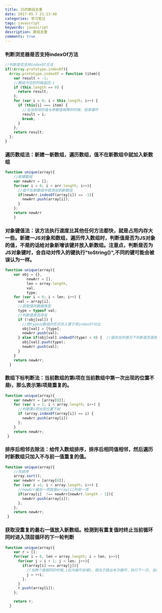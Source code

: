 ```yaml
---
title: JS的数组去重
date: 2017-05-7 21:13:48
categories: 学习笔记
tags: javascript
keywords: javascript
description: 数组去重
comments: true
---
```

### 判断浏览器是否支持indexOf方法
```javascript
//判断是否支持indexOf方法
if(!Array.prototype.indexOf){
  Array.prototype.indexOf = function (item){
    var result = -1;
    //数组为空的时候返回-1
    if (this.length == 0) {
      return result;
    };
    for (var i = 0; i < this.length; i++) {
      if (this[i] === item) {
        //当当前项的值与参数值相等的时候，结束循环
        result = i;
        break;
      }
    };
    return result;
  };
}
```
### 遍历数组法：新建一新数组，遍历数组，值不在新数组中就加入新数组
```javascript
function unique(array){
    //新建数组
	var newArr = [];
	for(var i = 0; i < arr.length; i++){
	  //值不在新数组中就添加到新数组
	  if(newArr.indexOf(array[i]) == -1){
		newArr.push(array[i]);
	  }
	};
	return newArr
	}
```
### 对象键值法：该方法执行速度比其他任何方法都快，就是占用内存大一些。新建一JS对象和数组，遍历传入数组时，判断值是否为JS对象的值，不是的话给对象新增该键并放入新数组。注意点，判断是否为JS对象键时，会自动对传入的键执行"toString()",不同的键可能会被误认为一样。
```javascript
function unique(array){
    var obj = {},
          newArr = [],
          len = array.length,
          val,
          type;
    for (var i = 0; i < len; i++) {
      val = array[i];
      //获取值的数据类型
      type = typeof val;
      //判断值是否存在
      if (!obj[val]) {
        //把type以数组的形式存入便于用indexOf对比
        obj[val] = [type];
        newArr.push(val);
      } else if(obj[val].indexOf(type) < 0) {  //值存在的情况下判断是否是相同的数据类型
        obj[val].push(type);
        newArr.push(val);
      }
    }
    return newArr;
  }
  ```
### 数组下标判断法：当前数组的第i项在当前数组中第一次出现的位置不是i，那么表示第i项是重复的。
```javascript
function unique(array){
    var newArr = [array[0]];
    for (var i = 1; i < array.length; i++) {
      //判断第i项出现位置下标
      if (array.indexOf(array[i]) == i) {
        newArr.push(array[i])
      };
    }
    return newArr;
 }
 ```
### 排序后相邻去除法：给传入数组排序，排序后相同值相邻，然后遍历时新数组只加入不与前一值重复的值。
```javascript
function unique(array){
    //先排序
    array.sort();
    var newArr = [array[0]];
    for (var i =1; i < array.length; i++) {
      //newArr最后一项就是array[i]的前一项
      if(array[i]  !== newArr[newArr.length - 1]){
        newArr.push(array[i]);
      };
    };
    return newArr;
 }
 ```
### 获取没重复的最右一值放入新数组。检测到有重复值时终止当前循环同时进入顶层循环的下一轮判断
```javascript
function unique(array){
    var r = [];
    for(var i = 0, len = array.length; i < len; i++){
      for(var j = i + 1; j < len; j++){
        if(array[i] === array[j]){
          //当两个值相同的时候,i在内循环自增1，相当于跳出本次循环，执行下一次，当前值就不能添加到新数组
          j = ++i;
        };
      }
      r.push(array[i]);
    };

    return r;
  }
  ```



